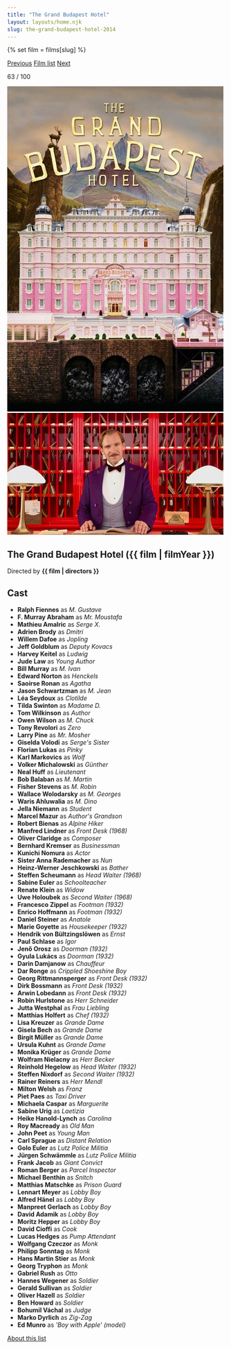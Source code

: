 ```yaml
---
title: "The Grand Budapest Hotel"
layout: layouts/home.njk
slug: the-grand-budapest-hotel-2014
---
```


{% set film = films[slug] %}

<nav class="films">
  <a class="prev" href="../dallas-buyers-club-2013">Previous</a>
  <a href="../">Film list</a>
  <a class="next" href="../mr-turner-2014">Next</a>
</nav>

<p>63 / 100</p>

<article class="film">
  <div class="backdrop-and-poster">
    <img class="poster" src="../films/posters/the-grand-budapest-hotel-2014.jpg" alt="">
    <img class="backdrop" src="../films/backdrops/the-grand-budapest-hotel-2014.jpg" alt="">
  </div>

  <h1>The Grand Budapest Hotel ({{ film | filmYear }})</h1>

  

  <p class="director">
    Directed by <strong>{{ film | directors }}</strong>
  </p>


  <h2>
    Cast
  </h2>
  <ul>
            <li><strong>Ralph Fiennes</strong> as <em>M. Gustave</em></li>
        <li><strong>F. Murray Abraham</strong> as <em>Mr. Moustafa</em></li>
        <li><strong>Mathieu Amalric</strong> as <em>Serge X.</em></li>
        <li><strong>Adrien Brody</strong> as <em>Dmitri</em></li>
        <li><strong>Willem Dafoe</strong> as <em>Jopling</em></li>
        <li><strong>Jeff Goldblum</strong> as <em>Deputy Kovacs</em></li>
        <li><strong>Harvey Keitel</strong> as <em>Ludwig</em></li>
        <li><strong>Jude Law</strong> as <em>Young Author</em></li>
        <li><strong>Bill Murray</strong> as <em>M. Ivan</em></li>
        <li><strong>Edward Norton</strong> as <em>Henckels</em></li>
        <li><strong>Saoirse Ronan</strong> as <em>Agatha</em></li>
        <li><strong>Jason Schwartzman</strong> as <em>M. Jean</em></li>
        <li><strong>Léa Seydoux</strong> as <em>Clotilde</em></li>
        <li><strong>Tilda Swinton</strong> as <em>Madame D.</em></li>
        <li><strong>Tom Wilkinson</strong> as <em>Author</em></li>
        <li><strong>Owen Wilson</strong> as <em>M. Chuck</em></li>
        <li><strong>Tony Revolori</strong> as <em>Zero</em></li>
        <li><strong>Larry Pine</strong> as <em>Mr. Mosher</em></li>
        <li><strong>Giselda Volodi</strong> as <em>Serge's Sister</em></li>
        <li><strong>Florian Lukas</strong> as <em>Pinky</em></li>
        <li><strong>Karl Markovics</strong> as <em>Wolf</em></li>
        <li><strong>Volker Michalowski</strong> as <em>Günther</em></li>
        <li><strong>Neal Huff</strong> as <em>Lieutenant</em></li>
        <li><strong>Bob Balaban</strong> as <em>M. Martin</em></li>
        <li><strong>Fisher Stevens</strong> as <em>M. Robin</em></li>
        <li><strong>Wallace Wolodarsky</strong> as <em>M. Georges</em></li>
        <li><strong>Waris Ahluwalia</strong> as <em>M. Dino</em></li>
        <li><strong>Jella Niemann</strong> as <em>Student</em></li>
        <li><strong>Marcel Mazur</strong> as <em>Author's Grandson</em></li>
        <li><strong>Robert Bienas</strong> as <em>Alpine Hiker</em></li>
        <li><strong>Manfred Lindner</strong> as <em>Front Desk (1968)</em></li>
        <li><strong>Oliver Claridge</strong> as <em>Composer</em></li>
        <li><strong>Bernhard Kremser</strong> as <em>Businessman</em></li>
        <li><strong>Kunichi Nomura</strong> as <em>Actor</em></li>
        <li><strong>Sister Anna Rademacher</strong> as <em>Nun</em></li>
        <li><strong>Heinz-Werner Jeschkowski</strong> as <em>Bather</em></li>
        <li><strong>Steffen Scheumann</strong> as <em>Head Waiter (1968)</em></li>
        <li><strong>Sabine Euler</strong> as <em>Schoolteacher</em></li>
        <li><strong>Renate Klein</strong> as <em>Widow</em></li>
        <li><strong>Uwe Holoubek</strong> as <em>Second Waiter (1968)</em></li>
        <li><strong>Francesco Zippel</strong> as <em>Footman (1932)</em></li>
        <li><strong>Enrico Hoffmann</strong> as <em>Footman (1932)</em></li>
        <li><strong>Daniel Steiner</strong> as <em>Anatole</em></li>
        <li><strong>Marie Goyette</strong> as <em>Housekeeper (1932)</em></li>
        <li><strong>Hendrik von Bültzingslöwen</strong> as <em>Ernst</em></li>
        <li><strong>Paul Schlase</strong> as <em>Igor</em></li>
        <li><strong>Jenő Orosz</strong> as <em>Doorman (1932)</em></li>
        <li><strong>Gyula Lukács</strong> as <em>Doorman (1932)</em></li>
        <li><strong>Darin Damjanow</strong> as <em>Chauffeur</em></li>
        <li><strong>Dar Ronge</strong> as <em>Crippled Shoeshine Boy</em></li>
        <li><strong>Georg Rittmannsperger</strong> as <em>Front Desk (1932)</em></li>
        <li><strong>Dirk Bossmann</strong> as <em>Front Desk (1932)</em></li>
        <li><strong>Arwin Lobedann</strong> as <em>Front Desk (1932)</em></li>
        <li><strong>Robin Hurlstone</strong> as <em>Herr Schneider</em></li>
        <li><strong>Jutta Westphal</strong> as <em>Frau Liebling</em></li>
        <li><strong>Matthias Holfert</strong> as <em>Chef (1932)</em></li>
        <li><strong>Lisa Kreuzer</strong> as <em>Grande Dame</em></li>
        <li><strong>Gisela Bech</strong> as <em>Grande Dame</em></li>
        <li><strong>Birgit Müller</strong> as <em>Grande Dame</em></li>
        <li><strong>Ursula Kuhnt</strong> as <em>Grande Dame</em></li>
        <li><strong>Monika Krüger</strong> as <em>Grande Dame</em></li>
        <li><strong>Wolfram Nielacny</strong> as <em>Herr Becker</em></li>
        <li><strong>Reinhold Hegelow</strong> as <em>Head Waiter (1932)</em></li>
        <li><strong>Steffen Nixdorf</strong> as <em>Second Waiter (1932)</em></li>
        <li><strong>Rainer Reiners</strong> as <em>Herr Mendl</em></li>
        <li><strong>Milton Welsh</strong> as <em>Franz</em></li>
        <li><strong>Piet Paes</strong> as <em>Taxi Driver</em></li>
        <li><strong>Michaela Caspar</strong> as <em>Marguerite</em></li>
        <li><strong>Sabine Urig</strong> as <em>Laetizia</em></li>
        <li><strong>Heike Hanold-Lynch</strong> as <em>Carolina</em></li>
        <li><strong>Roy Macready</strong> as <em>Old Man</em></li>
        <li><strong>John Peet</strong> as <em>Young Man</em></li>
        <li><strong>Carl Sprague</strong> as <em>Distant Relation</em></li>
        <li><strong>Golo Euler</strong> as <em>Lutz Police Militia</em></li>
        <li><strong>Jürgen Schwämmle</strong> as <em>Lutz Police Militia</em></li>
        <li><strong>Frank Jacob</strong> as <em>Giant Convict</em></li>
        <li><strong>Roman Berger</strong> as <em>Parcel Inspector</em></li>
        <li><strong>Michael Benthin</strong> as <em>Snitch</em></li>
        <li><strong>Matthias Matschke</strong> as <em>Prison Guard</em></li>
        <li><strong>Lennart Meyer</strong> as <em>Lobby Boy</em></li>
        <li><strong>Alfred Hänel</strong> as <em>Lobby Boy</em></li>
        <li><strong>Manpreet Gerlach</strong> as <em>Lobby Boy</em></li>
        <li><strong>David Adamik</strong> as <em>Lobby Boy</em></li>
        <li><strong>Moritz Hepper</strong> as <em>Lobby Boy</em></li>
        <li><strong>David Cioffi</strong> as <em>Cook</em></li>
        <li><strong>Lucas Hedges</strong> as <em>Pump Attendant</em></li>
        <li><strong>Wolfgang Czeczor</strong> as <em>Monk</em></li>
        <li><strong>Philipp Sonntag</strong> as <em>Monk</em></li>
        <li><strong>Hans Martin Stier</strong> as <em>Monk</em></li>
        <li><strong>Georg Tryphon</strong> as <em>Monk</em></li>
        <li><strong>Gabriel Rush</strong> as <em>Otto</em></li>
        <li><strong>Hannes Wegener</strong> as <em>Soldier</em></li>
        <li><strong>Gerald Sullivan</strong> as <em>Soldier</em></li>
        <li><strong>Oliver Hazell</strong> as <em>Soldier</em></li>
        <li><strong>Ben Howard</strong> as <em>Soldier</em></li>
        <li><strong>Bohumil Váchal</strong> as <em>Judge</em></li>
        <li><strong>Marko Dyrlich</strong> as <em>Zig-Zag</em></li>
        <li><strong>Ed Munro</strong> as <em>'Boy with Apple' (model)</em></li>
  </ul>
</article>
<footer>
  <a href="../about">About this list</a>
</footer>
